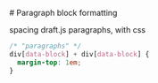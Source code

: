 # Paragraph block formatting

spacing draft.js paragraphs, with css

```css
/* "paragraphs" */
div[data-block] + div[data-block] {
  margin-top: 1em;
}
```